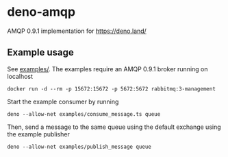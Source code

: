# deno-amqp

AMQP 0.9.1 implementation for https://deno.land/

## Example usage

See [examples/](examples/). The examples require an AMQP 0.9.1 broker running on localhost

```
docker run -d --rm -p 15672:15672 -p 5672:5672 rabbitmq:3-management
```

Start the example consumer by running

```
deno --allow-net examples/consume_message.ts queue
```

Then, send a message to the same queue using the default exchange using the example publisher

```
deno --allow-net examples/publish_message queue
```
